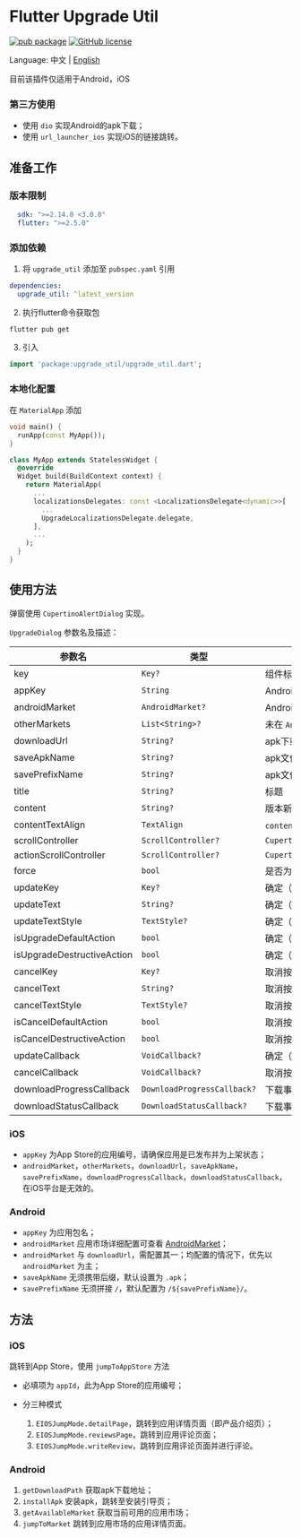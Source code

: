 # Flutter Upgrade Util

[![pub package](https://img.shields.io/pub/v/upgrade_util)](https://pub.dev/packages/upgrade_util)
[![GitHub license](https://img.shields.io/github/license/LiWenHui96/upgrade_util?label=协议&style=flat-square)](https://github.com/LiWenHui96/upgrade_util/blob/master/LICENSE)

Language: 中文 | [English](README.md)

目前该插件仅适用于Android，iOS

### 第三方使用

* 使用 `dio` 实现Android的apk下载；
* 使用 `url_launcher_ios` 实现iOS的链接跳转。

## 准备工作

### 版本限制

```yaml
  sdk: ">=2.14.0 <3.0.0"
  flutter: ">=2.5.0"
```

### 添加依赖

1. 将 `upgrade_util` 添加至 `pubspec.yaml` 引用

```yaml
dependencies:
  upgrade_util: ^latest_version
```

2. 执行flutter命令获取包

```
flutter pub get
```

3. 引入

```dart
import 'package:upgrade_util/upgrade_util.dart';
```

### 本地化配置

在 `MaterialApp` 添加

```dart
void main() {
  runApp(const MyApp());
}

class MyApp extends StatelessWidget {
  @override
  Widget build(BuildContext context) {
    return MaterialApp(
      ...
      localizationsDelegates: const <LocalizationsDelegate<dynamic>>[
        ...
        UpgradeLocalizationsDelegate.delegate,
      ],
      ...
    );
  }
}
```

## 使用方法

弹窗使用 `CupertinoAlertDialog` 实现。

`UpgradeDialog` 参数名及描述：

| 参数名 | 类型 | 描述 | 默认值 |
| --- | --- | --- | --- |
| key | `Key?` | 组件标识符 | `ObjectKey(context)` |
| appKey | `String` | Android应用包名；iOS应用商店编号 | 必填项 |
| androidMarket | `AndroidMarket?` | Android应用市场配置 | `AndroidMarket()` |
| otherMarkets | `List<String>?` | 未在 `AndroidMarket` 内预置的应用市场包名 | `null` |
| downloadUrl | `String?` | apk下载链接 | ` ` |
| saveApkName | `String?` | apk文件保存名称 | `temp` |
| savePrefixName | `String?` | apk文件保存的文件夹 | `libCacheApkDownload` |
| title | `String?` | 标题 | `UpgradeLocalizations.of(context).title` |
| content | `String?` | 版本新增内容 | `UpgradeLocalizations.of(context).content` |
| contentTextAlign | `TextAlign` | `content` 对齐方式 | `TextAlign.start` |
| scrollController | `ScrollController?` | `CupertinoAlertDialog.scrollController` | `null` |
| actionScrollController | `ScrollController?` | `CupertinoAlertDialog.actionScrollController` | `null` |
| force | `bool` | 是否为强制更新 | `false` |
| updateKey | `Key?` | 确定（升级）按钮的组件标识符 | `null` |
| updateText | `String?` | 确定（升级）按钮的文字显示 | `UpgradeLocalizations.of(context).updateText` |
| updateTextStyle | `TextStyle?` | 确定（升级）按钮的文字风格 | `null` |
| isUpgradeDefaultAction | `bool` | 确定（升级）按钮是否为默认选项 | `false` |
| isUpgradeDestructiveAction | `bool` | 确定（升级）按钮是否为销毁操作 | `false` |
| cancelKey | `Key?` | 取消按钮的组件标识符 | `null` |
| cancelText | `String?` | 取消按钮的文字显示 | `UpgradeLocalizations.of(context).cancelText` |
| cancelTextStyle | `TextStyle?` | 取消按钮的文字风格 | `null` |
| isCancelDefaultAction | `bool` | 取消按钮是否为默认选项 | `false` |
| isCancelDestructiveAction | `bool` | 取消按钮是否为销毁操作 | `true` |
| updateCallback | `VoidCallback?` | 确定（升级）按钮的点击事件监听 | `null` |
| cancelCallback | `VoidCallback?` | 取消按钮的点击事件监听 | `null` |
| downloadProgressCallback | `DownloadProgressCallback?` | 下载事件的进度监听 | `null` |
| downloadStatusCallback | `DownloadStatusCallback?` | 下载事件的状态监听 | `null` |

### iOS

* `appKey` 为App Store的应用编号，请确保应用是已发布并为上架状态；
* `androidMarket`，`otherMarkets`，`downloadUrl`，`saveApkName`，`savePrefixName`，`downloadProgressCallback`，`downloadStatusCallback`，在iOS平台是无效的。

### Android

* `appKey` 为应用包名；
* `androidMarket` 应用市场详细配置可查看 [AndroidMarket](lib/src/android/android_market.dart)；
* `androidMarket` 与 `downloadUrl`，需配置其一；均配置的情况下，优先以 `androidMarket` 为主；
* `saveApkName` 无须携带后缀，默认设置为 `.apk`；
* `savePrefixName` 无须拼接 `/`，默认配置为 `/${savePrefixName}/`。

## 方法

### iOS

跳转到App Store，使用 `jumpToAppStore` 方法

* 必填项为 `appId`，此为App Store的应用编号；
* 分三种模式

    1. `EIOSJumpMode.detailPage`，跳转到应用详情页面（即产品介绍页）；
    2. `EIOSJumpMode.reviewsPage`，跳转到应用评论页面；
    3. `EIOSJumpMode.writeReview`，跳转到应用评论页面并进行评论。

### Android

1. `getDownloadPath` 获取apk下载地址；
2. `installApk` 安装apk，跳转至安装引导页；
3. `getAvailableMarket` 获取当前可用的应用市场；
4. `jumpToMarket` 跳转到应用市场的应用详情页面。

